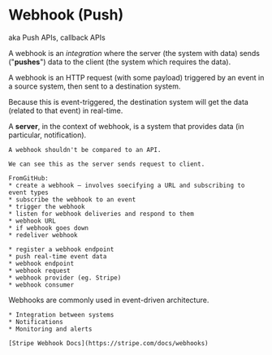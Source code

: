 # Webhook (Push)

aka Push APIs, callback APIs

A webhook is an _integration_ where the server (the system with data) sends ("**pushes**") data to the client (the system which requires the data).

A webhook is an HTTP request (with some payload) triggered by an event in a source system, then sent to a destination system.

Because this is event-triggered, the destination system will get the data (related to that event) in real-time.

A **server**, in the context of webhook, is a system that provides data (in particular, notification).

~~~admonish note title="Webhook vs. API integration"
A webhook shouldn't be compared to an API. 
~~~

~~~admonish hint
We can see this as the server sends request to client.
~~~

~~~admonish note title="Vocabulary"
FromGitHub:
* create a webhook — involves soecifying a URL and subscribing to event types
* subscribe the webhook to an event
* trigger the webhook
* listen for webhook deliveries and respond to them
* webhook URL
* if webhook goes down
* redeliver webhook

* register a webhook endpoint
* push real-time event data
* webhook endpoint
* webhook request
* webhook provider (eg. Stripe)
* webhook consumer
~~~

Webhooks are commonly used in event-driven architecture. 

~~~admonish example title="Uses"
* Integration between systems
* Notifications
* Monitoring and alerts

[Stripe Webhook Docs](https://stripe.com/docs/webhooks)
~~~
